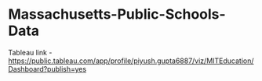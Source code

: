# Massachusetts-Public-Schools-Data
Tableau link - https://public.tableau.com/app/profile/piyush.gupta6887/viz/MITEducation/Dashboard?publish=yes 
